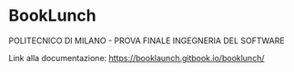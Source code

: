 # BookLunch
POLITECNICO DI MILANO - PROVA FINALE INGEGNERIA DEL SOFTWARE

Link alla documentazione: https://booklaunch.gitbook.io/booklunch/

